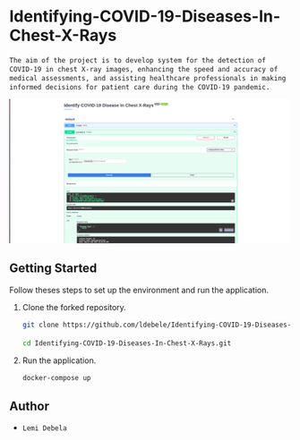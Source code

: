 # Identifying-COVID-19-Diseases-In-Chest-X-Rays
    The aim of the project is to develop system for the detection of COVID-19 in chest X-ray images, enhancing the speed and accuracy of medical assessments, and assisting healthcare professionals in making informed decisions for patient care during the COVID-19 pandemic.

<p align="center">
  <img src="./reports/demo.png" alt="Demo Image">
</p>

## Getting Started
Follow theses steps to set up the environment and run the application.

1. Clone the forked repository.
    ```bash
    git clone https://github.com/ldebele/Identifying-COVID-19-Diseases-In-Chest-X-Rays.git

    cd Identifying-COVID-19-Diseases-In-Chest-X-Rays.git
    ```
2. Run the application.
    ```bash
    docker-compose up
    ```
## Author
- `Lemi Debela`